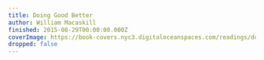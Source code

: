 ```yaml
---
title: Doing Good Better
author: William Macaskill
finished: 2015-08-29T00:00:00.000Z
coverImage: https://book-covers.nyc3.digitaloceanspaces.com/readings/doing-good-better-01.jpg
dropped: false
---
```



